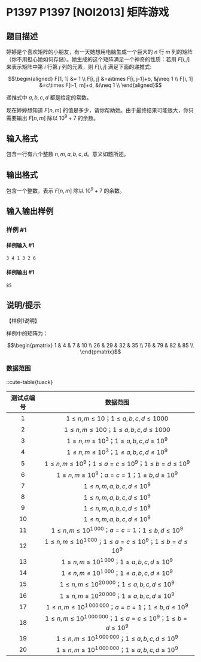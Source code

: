 # P1397 P1397 [NOI2013] 矩阵游戏

## 题目描述

婷婷是个喜欢矩阵的小朋友，有一天她想用电脑生成一个巨大的 $n$ 行 $m$ 列的矩阵（你不用担心她如何存储）。她生成的这个矩阵满足一个神奇的性质：若用 $F[i,j]$ 来表示矩阵中第 $i$ 行第 $j$ 列的元素，则 $F[i,j]$ 满足下面的递推式:

$$\begin{aligned}
F[1, 1] &= 1 \\
F[i, j] &=a\times F[i, j-1]+b, &j\neq 1 \\
F[i, 1] &=c\times F[i-1, m]+d, &i\neq 1 \\
\end{aligned}$$

递推式中 $a,b,c,d$ 都是给定的常数。

现在婷婷想知道 $F[n,m]$ 的值是多少，请你帮助她。由于最终结果可能很大，你只需要输出 $F[n,m]$ 除以 $10^9+7$ 的余数。


## 输入格式

包含一行有六个整数 $n,m,a,b,c,d$。意义如题所述。


## 输出格式

包含一个整数，表示 $F[n,m]$ 除以 $10^9+7$ 的余数。


## 输入输出样例

### 样例 #1

#### 样例输入 #1

```
3 4 1 3 2 6
```

#### 样例输出 #1

```
85
```

## 说明/提示

【样例1说明】

样例中的矩阵为：

$$\begin{pmatrix}
 1 &  4 &  7 & 10 \\
26 & 29 & 32 & 35 \\
76 & 79 & 82 & 85 \\
\end{pmatrix}$$

### 数据范围

::cute-table{tuack}

| 测试点编号 | 数据范围 |
| :-: | :-: |
| 1 | $1 \le n,m \le 10$；$1 \le a,b,c,d \le 1000$ |
| 2 | $1 \le n,m \le 100$；$1 \le a,b,c,d \le 1000$ |
| 3 | $1 \le n,m \le 10^3$；$1 \le a,b,c,d \le 10^9$ |
| 4 | $1 \le n,m \le 10^3$；$1 \le a,b,c,d \le 10^9$ |
| 5 | $1 \le n,m \le 10^9$；$1 \le a = c \le 10^9$；$1 \le b = d \le 10^9$ |
| 6 | $1 \le n,m \le 10^9$；$a = c = 1$；$1 \le b,d \le 10^9$ |
| 7 | $1 \le n,m,a,b,c,d \le 10^9$ |
| 8 | $1 \le n,m,a,b,c,d \le 10^9$ |
| 9 | $1 \le n,m,a,b,c,d \le 10^9$ |
| 10 | $1 \le n,m,a,b,c,d \le 10^9$ |
| 11 | $1 \le n,m \le 10^{1\,000}$；$a = c = 1$；$1 \le b,d \le 10^9$ |
| 12 | $1 \le n,m \le 10^{1\,000}$；$1 \le a = c \le 10^9$；$1 \le b = d \le 10^9$ |
| 13 | $1 \le n,m \le 10^{1\,000}$；$1 \le a,b,c,d \le 10^9$ |
| 14 | $1 \le n,m \le 10^{1\,000}$；$1 \le a,b,c,d \le 10^9$ |
| 15 | $1 \le n,m \le 10^{20\,000}$；$1 \le a,b,c,d \le 10^9$ |
| 16 | $1 \le n,m \le 10^{20\,000}$；$1 \le a,b,c,d \le 10^9$ |
| 17 | $1 \le n,m \le 10^{1\,000\,000}$；$a = c = 1$；$1 \le b,d \le 10^9$ |
| 18 | $1 \le n,m \le 10^{1\,000\,000}$；$1 \le a = c \le 10^9$；$1 \le b = d \le 10^9$ |
| 19 | $1 \le n,m \le 10^{1\,000\,000}$；$1 \le a,b,c,d \le 10^9$ |
| 20 | $1 \le n,m \le 10^{1\,000\,000}$；$1 \le a,b,c,d \le 10^9$ |
